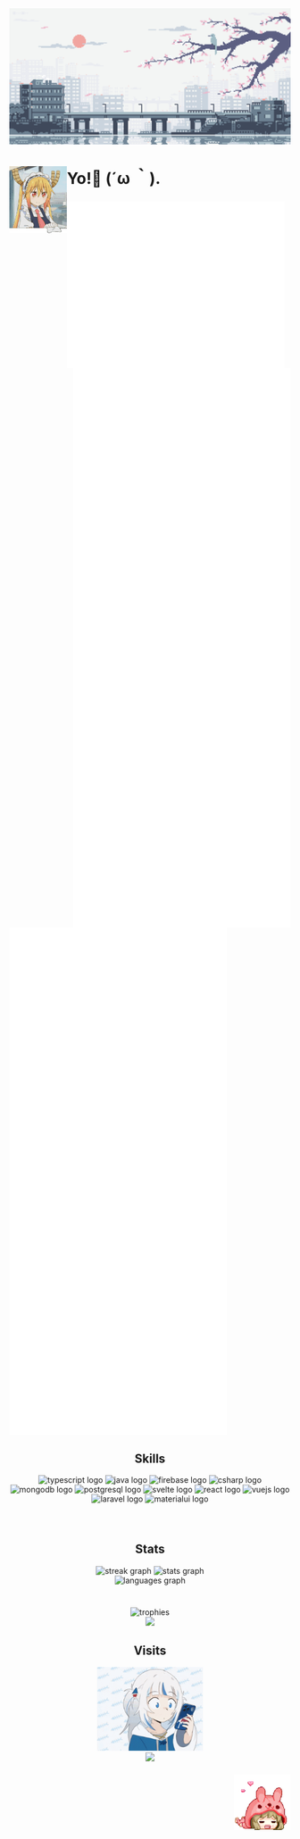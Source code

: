<div style="display: block; width: 100%;">
  <img align="center" src="./images/sakura.gif" alt="header image">
</div>

<div style="display: block; width: 100%;">
  <img align="left" height="120" src="./images/tohru.gif"  />
  <h1>  Yo!👋 (´ω ｀). </h1>
</div>

###

<img width="390" src="./github-metrics.svg" align="left" />
<img width="390" src="./medias.svg" align="right" />
<img width="390" src="./featured.svg" align="left" />
<img width="390" src="./code.svg" align="left" />
<img width="390" src="./general.svg" align="left" />

###

<br clear="both" />

<div>
  <h2 align="center">Skills</h2>
  <div align="center">
    <img src="https://cdn.jsdelivr.net/gh/devicons/devicon/icons/typescript/typescript-original.svg" height="32" width="44" alt="typescript logo"  />
    <img src="https://cdn.jsdelivr.net/gh/devicons/devicon/icons/java/java-original.svg" height="32" width="44" alt="java logo"  />
    <img src="https://cdn.jsdelivr.net/gh/devicons/devicon/icons/firebase/firebase-plain.svg" height="32" width="44" alt="firebase logo"  />
    <img src="https://cdn.jsdelivr.net/gh/devicons/devicon/icons/csharp/csharp-original.svg" height="32" width="44" alt="csharp logo"  />
    <img src="https://cdn.jsdelivr.net/gh/devicons/devicon/icons/mongodb/mongodb-original.svg" height="32" width="44" alt="mongodb logo"  />
    <img src="https://cdn.jsdelivr.net/gh/devicons/devicon/icons/postgresql/postgresql-original.svg" height="32" width="44" alt="postgresql logo"  />
    <img src="https://cdn.jsdelivr.net/gh/devicons/devicon/icons/svelte/svelte-original.svg" height="32" width="44" alt="svelte logo"  />
    <img src="https://cdn.jsdelivr.net/gh/devicons/devicon/icons/react/react-original.svg" height="32" width="44" alt="react logo"  />
    <img src="https://cdn.jsdelivr.net/gh/devicons/devicon/icons/vuejs/vuejs-original.svg" height="32" width="44" alt="vuejs logo"  />
    <img src="https://cdn.jsdelivr.net/gh/devicons/devicon/icons/laravel/laravel-plain.svg" height="32" width="44" alt="laravel logo"  />
    <img src="https://cdn.jsdelivr.net/gh/devicons/devicon/icons/materialui/materialui-original.svg" height="32" width="44" alt="materialui logo"  />
  </div>
</div>

###

<br clear="both">

<h2 align="center">Stats</h2>

<div align="center">
  <img src="https://streak-stats.demolab.com?user=elleromero&locale=en&mode=daily&theme=chartreuse-dark&hide_border=true&border_radius=5&date_format=j M[ Y]&order=3" height="150" alt="streak graph" />
  <img src="https://readmestats.999857.xyz/api?username=elleromero&hide_title=false&hide_rank=false&show_icons=true&include_all_commits=true&count_private=true&disable_animations=false&theme=chartreuse-dark&locale=en&hide_border=true&order=1&custom_title=elleromero%27s+chilling" height="150" alt="stats graph"  />
</div>

<div align="center">
  <img src="https://readmestats.999857.xyz/api/top-langs?username=elleromero&locale=en&hide_title=false&layout=compact&card_width=320&langs_count=4&theme=chartreuse-dark&hide_border=true&order=2" height="150" alt="languages graph"  />
</div>

###

<br clear="both">

<div align="center">
  <img src="https://github-profile-trophy.vercel.app/?username=elleromero&column=5&margin-w=15&margin-h=15&no-frame=true&theme=matrix" alt="trophies" />
</div>

<div align="center">
  <img src="https://github.com/elleromero/elleromero/blob/output/github-contribution-grid-snake.svg" />
</div>

###

<h2 align="center">Visits</h2>

<div align="center">
  <img align="center" src="./images/gura-gawr-gura.gif" style="height: 150px;"  />
  <br clear="center">
  <img align="center" src="https://profile-counter.glitch.me/elleromero/count.svg?"  />
</div>

###

<img align="right" height="100" src="./images/anime-love.gif"  />

###
